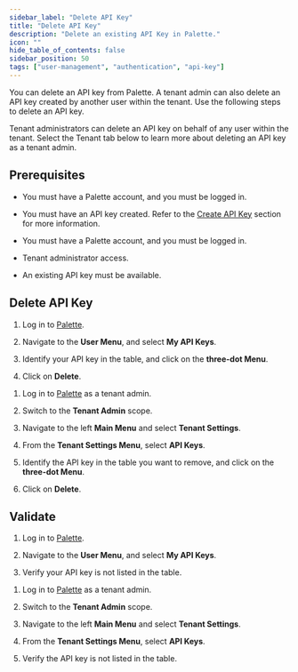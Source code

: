 ```yaml
---
sidebar_label: "Delete API Key"
title: "Delete API Key"
description: "Delete an existing API Key in Palette."
icon: ""
hide_table_of_contents: false
sidebar_position: 50
tags: ["user-management", "authentication", "api-key"]
---
```


You can delete an API key from Palette. A tenant admin can also delete an API key created by another user within the tenant. Use the following steps to delete an API key.

Tenant administrators can delete an API key on behalf of any user within the tenant. Select the Tenant tab below to learn more about deleting an API key as a tenant admin.


## Prerequisites

<Tabs groupId="scope">
<TabItem label="User" value="user">

  * You must have a Palette account, and you must be logged in.

  * You must have an API key created. Refer to the [Create API Key](create-api-key.md) section for more information.

</TabItem>
<TabItem label="Tenant" value="tenant">

  * You must have a Palette account, and you must be logged in.

  * Tenant administrator access.

  * An existing API key must be available.

</TabItem>
</Tabs>

## Delete API Key

<Tabs groupId="scope">
<TabItem label="User" value="user">

1. Log in to [Palette](https://console.spectrocloud.com).


2. Navigate to the **User Menu**, and select **My API Keys**.


3. Identify your API key in the table, and click on the **three-dot Menu**.


4. Click on **Delete**.

</TabItem>
<TabItem label="Tenant" value="tenant">

1. Log in to [Palette](https://console.spectrocloud.com) as a tenant admin.


2. Switch to the **Tenant Admin** scope.


3. Navigate to the left **Main Menu** and select **Tenant Settings**.


4. From the **Tenant Settings Menu**, select **API Keys**.


5. Identify the API key in the table you want to remove, and click on the **three-dot Menu**.


6. Click on **Delete**.


</TabItem>
</Tabs>


## Validate

<Tabs groupId="scope">
<TabItem label="User" value="user">

1. Log in to [Palette](https://console.spectrocloud.com).


2. Navigate to the **User Menu**, and select **My API Keys**.


3. Verify your API key is not listed in the table.

</TabItem>
<TabItem label="Tenant" value="tenant">

1. Log in to [Palette](https://console.spectrocloud.com) as a tenant admin.


2. Switch to the **Tenant Admin** scope.


3. Navigate to the left **Main Menu** and select **Tenant Settings**.


4. From the **Tenant Settings Menu**, select **API Keys**.

5. Verify the API key is not listed in the table.

</TabItem>
</Tabs>
